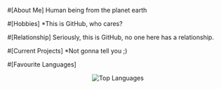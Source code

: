 #[About Me]
Human being from the planet earth

#[Hobbies]
*This is GitHub, who cares?

#[Relationship]
Seriously, this is GitHub, no one here has a relationship.

#[Current Projects]
*Not gonna tell you ;)

#[Favourite Languages]
<div align="center">
    <img src="https://github-readme-stats-seven-chi-58.vercel.app/api/top-langs/?username=JeremyVerweij&langs_count=20&layout=donut&theme=radical" alt="Top Languages">
</div>
